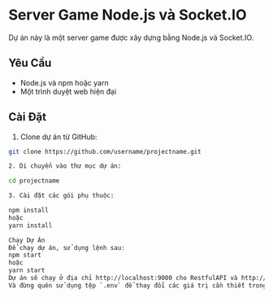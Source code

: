# Server Game Node.js và Socket.IO

Dự án này là một server game được xây dựng bằng Node.js và Socket.IO.

## Yêu Cầu

- Node.js và npm hoặc yarn
- Một trình duyệt web hiện đại

## Cài Đặt

1. Clone dự án từ GitHub:

```bash
git clone https://github.com/username/projectname.git

2. Di chuyển vào thư mục dự án:

cd projectname

3. Cài đặt các gói phụ thuộc:

npm install
hoặc
yarn install

Chạy Dự Án
Để chạy dự án, sử dụng lệnh sau:
npm start
hoặc
yarn start
Dự án sẽ chạy ở địa chỉ http://localhost:9000 cho RestfulAPI và http://localhost:52300 cho game socket.
Và đừng quên sử dụng tệp `.env` để thay đổi các giá trị cần thiết trong mã nguồn.
